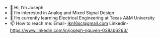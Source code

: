 - 👋 Hi, I’m Joseph
- 👀 I’m interested in Analog and Mixed Signal Design
- 🌱 I’m currently learning Electrical Engineering at Texas A&M University
- 📫 How to reach me: Email- jkn16sc@gmail.com Linkedin- https://www.linkedin.com/in/joseph-nguyen-038ab6263/ 

<!---
josephknguyen is a ✨ special ✨ repository because its `README.md` (this file) appears on your GitHub profile.
You can click the Preview link to take a look at your changes.
--->
